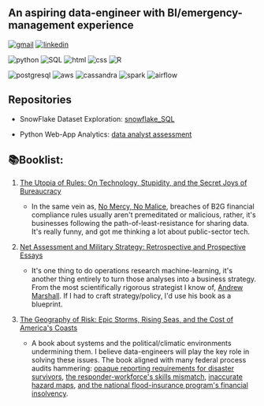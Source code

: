 ## An aspiring data-engineer with BI/emergency-management experience 

[![gmail](https://img.shields.io/badge/Gmail-D14836?style=for-the-badge&logo=gmail&logoColor=white)](mailto:lynma01@gmail.com)
[![linkedin](https://img.shields.io/badge/LinkedIn-0077B5?style=for-the-badge&logo=linkedin&logoColor=white)](https://www.linkedin.com/in/matthew-lyn-6a4b8690/)

![python](https://img.shields.io/badge/Python-3776AB?style=for-the-badge&logo=python&logoColor=white)
![SQL](https://img.shields.io/badge/SQL-316192?style=for-the-badge&logo=r&logoColor=white)
![html](https://img.shields.io/badge/HTML5-E34F26?style=for-the-badge&logo=html5&logoColor=white)
![css](https://img.shields.io/badge/CSS-239120?&style=for-the-badge&logo=css3&logoColor=white)
![R](https://img.shields.io/badge/R-276DC3?style=for-the-badge&logo=r&logoColor=white)

![postgresql](https://img.shields.io/badge/PostgreSQL-316192?style=for-the-badge&logo=postgresql&logoColor=white)
![aws](https://img.shields.io/badge/Amazon_AWS-232F3E?style=for-the-badge&logo=amazon-aws&logoColor=white)
![cassandra](https://img.shields.io/badge/Apache_Cassandra-0089D6?style=for-the-badge&logo=apache-cassandra&logoColor=white)
![spark](https://img.shields.io/badge/PySpark-4285F4?style=for-the-badge&logo=apache-spark&logoColor=white)
![airflow](https://img.shields.io/badge/Apache_Airflow-F59812?style=for-the-badge&logo=apache-airflow&logoColor=white)

## Repositories
- SnowFlake Dataset Exploration:
[snowflake_SQL](https://github.com/lynma01/snowflake_SQL)

- Python Web-App Analytics:
[data analyst assessment](https://github.com/lynma01/data-analyst-assessment/blob/main/clair_analysis.ipynb)

## 📚Booklist:
1. [The Utopia of Rules: On Technology, Stupidity, and the Secret Joys of Bureaucracy](https://www.amazon.com/Utopia-Rules-Technology-Stupidity-Bureaucracy/dp/1612195180)
    - In the same vein as, [No Mercy, No Malice](https://www.profgalloway.com/), breaches of B2G financial compliance rules usually aren't premeditated or malicious, rather, it's businesses following the path-of-least-resistance for sharing data. It's really funny, and got me thinking a lot about public-sector tech.

2. [Net Assessment and Military Strategy: Retrospective and Prospective Essays](https://www.amazon.com/Assessment-Military-Strategy-Retrospective-Communications/dp/1621965392)
    - It's one thing to do operations research machine-learning, it's another thing entirely to turn those analyses into a business strategy. From the most scientifically rigorous strategist I know of, [Andrew Marshall](https://www.amazon.com/dp/B06XKVQJK7/ref=dp-kindle-redirect?_encoding=UTF8&btkr=1). If I had to craft strategy/policy, I'd use his book as a blueprint. 

3. [The Geography of Risk: Epic Storms, Rising Seas, and the Cost of America's Coasts](https://www.amazon.com/Geography-Risk-Storms-Rising-Americas/dp/0374160805)
    -  A book about systems and the political/climatic environments undermining them. I believe data-engineers will play the key role in solving these issues. The book aligned with many federal process audits hammering: [opaque reporting requirements for disaster survivors](https://www.gao.gov/products/gao-20-503), [the responder-workforce's skills mismatch](https://www.gao.gov/products/gao-20-360), [inaccurate hazard maps](https://www.gao.gov/products/gao-22-104079), [and the national flood-insurance program's financial insolvency](https://www.gao.gov/products/gao-20-508). 
